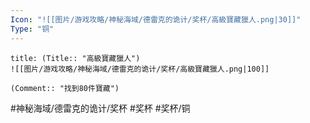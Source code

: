 ```yaml
---
Icon: "![[图片/游戏攻略/神秘海域/德雷克的诡计/奖杯/高級寶藏獵人.png|30]]"
Type: "铜"
---
```

```ad-common-bronze-trophy
title: (Title:: "高級寶藏獵人")
![[图片/游戏攻略/神秘海域/德雷克的诡计/奖杯/高級寶藏獵人.png|100]]

(Comment:: "找到80件寶藏")
```

#神秘海域/德雷克的诡计/奖杯 #奖杯 #奖杯/铜
